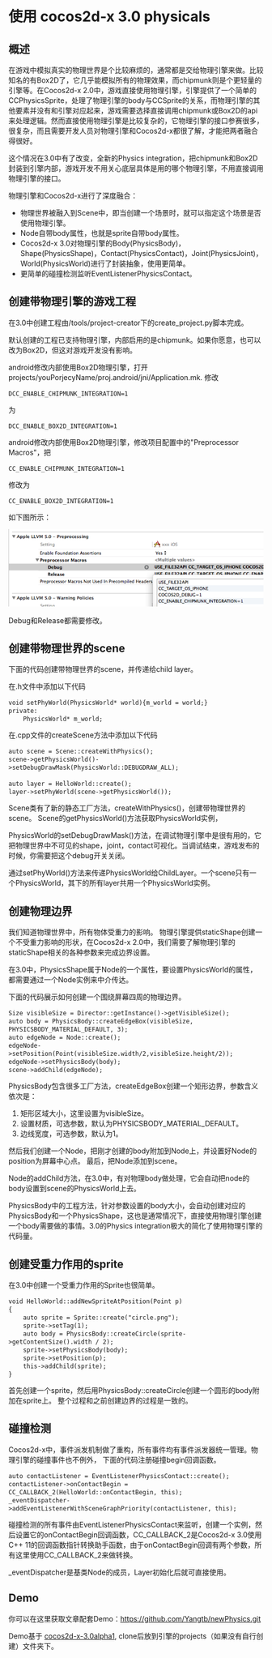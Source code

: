 # 使用 cocos2d-x 3.0 physicals

## 概述

在游戏中模拟真实的物理世界是个比较麻烦的，通常都是交给物理引擎来做。比较知名的有Box2D了，它几乎能模拟所有的物理效果，而chipmunk则是个更轻量的引擎等。在Cocos2d-x 2.0中，游戏直接使用物理引擎，引擎提供了一个简单的CCPhysicsSprite，处理了物理引擎的body与CCSprite的关系，而物理引擎的其他要素并没有和引擎对应起来，游戏需要选择直接调用chipmunk或Box2D的api来处理逻辑。然而直接使用物理引擎是比较复杂的，它物理引擎的接口参赛很多，很复杂，而且需要开发人员对物理引擎和Cocos2d-x都很了解，才能把两者融合得很好。

这个情况在3.0中有了改变，全新的Physics integration，把chipmunk和Box2D封装到引擎内部，游戏开发不用关心底层具体是用的哪个物理引擎，不用直接调用物理引擎的接口。

物理引擎和Cocos2d-x进行了深度融合：

* 物理世界被融入到Scene中，即当创建一个场景时，就可以指定这个场景是否使用物理引擎。
* Node自带body属性，也就是sprite自带body属性。
* Cocos2d-x 3.0对物理引擎的Body(PhysicsBody)，Shape(PhysicsShape)，Contact(PhysicsContact)，Joint(PhysicsJoint)，World(PhysicsWorld)进行了封装抽象，使用更简单。
* 更简单的碰撞检测监听EventListenerPhysicsContact。

## 创建带物理引擎的游戏工程

在3.0中创建工程由/tools/project-creator下的create_project.py脚本完成。

默认创建的工程已支持物理引擎，内部启用的是chipmunk。如果你愿意，也可以改为Box2D，但这对游戏开发没有影响。

android修改内部使用Box2D物理引擎，打开projects/youPorjecyName/proj.android/jni/Application.mk.
修改

	DCC_ENABLE_CHIPMUNK_INTEGRATION=1

为

	DCC_ENABLE_BOX2D_INTEGRATION=1

android修改内部使用Box2D物理引擎，修改项目配置中的"Preprocessor Macros"，把

	CC_ENABLE_CHIPMUNK_INTEGRATION=1

修改为

	CC_ENABLE_BOX2D_INTEGRATION=1

如下图所示：

![iOS Preprocess](res/iosPreprocess.png)

Debug和Release都需要修改。

## 创建带物理世界的scene

下面的代码创建带物理世界的scene，并传递给child layer。

在.h文件中添加以下代码


```
void setPhyWorld(PhysicsWorld* world){m_world = world;}
private:
    PhysicsWorld* m_world;

```

在.cpp文件的createScene方法中添加以下代码

```
auto scene = Scene::createWithPhysics();
scene->getPhysicsWorld()->setDebugDrawMask(PhysicsWorld::DEBUGDRAW_ALL);

auto layer = HelloWorld::create();
layer->setPhyWorld(scene->getPhysicsWorld());
```

Scene类有了新的静态工厂方法，createWithPhysics()，创建带物理世界的scene。
Scene的getPhysicsWorld()方法获取PhysicsWorld实例，

PhysicsWorld的setDebugDrawMask()方法，在调试物理引擎中是很有用的，它把物理世界中不可见的shape，joint，contact可视化。当调试结束，游戏发布的时候，你需要把这个debug开关关闭。

通过setPhyWorld()方法来传递PhysicsWorld给ChildLayer。一个scene只有一个PhysicsWorld，其下的所有layer共用一个PhysicsWorld实例。

## 创建物理边界

我们知道物理世界中，所有物体受重力的影响。
物理引擎提供staticShape创建一个不受重力影响的形状，在Cocos2d-x 2.0中，我们需要了解物理引擎的staticShape相关的各种参数来完成边界设置。

在3.0中，PhysicsShape属于Node的一个属性，要设置PhysicsWorld的属性，都需要通过一个Node实例来中介传达。

下面的代码展示如何创建一个围绕屏幕四周的物理边界。

```
Size visibleSize = Director::getInstance()->getVisibleSize();
auto body = PhysicsBody::createEdgeBox(visibleSize, PHYSICSBODY_MATERIAL_DEFAULT, 3);
auto edgeNode = Node::create();
edgeNode->setPosition(Point(visibleSize.width/2,visibleSize.height/2));
edgeNode->setPhysicsBody(body);
scene->addChild(edgeNode);
```

PhysicsBody包含很多工厂方法，createEdgeBox创建一个矩形边界，参数含义依次是：

1. 矩形区域大小，这里设置为visibleSize。
2. 设置材质，可选参数，默认为PHYSICSBODY_MATERIAL_DEFAULT。
3. 边线宽度，可选参数，默认为1。

然后我们创建一个Node，把刚才创建的body附加到Node上，并设置好Node的position为屏幕中心点。
最后，把Node添加到scene。

Node的addChild方法，在3.0中，有对物理body做处理，它会自动把node的body设置到scene的PhysicsWorld上去。

PhysicsBody中的工程方法，针对参数设置的body大小，会自动创建对应的PhysicsBody和一个PhysicsShape，这也是通常情况下，直接使用物理引擎创建一个body需要做的事情。3.0的Physics integration极大的简化了使用物理引擎的代码量。

## 创建受重力作用的sprite

在3.0中创建一个受重力作用的Sprite也很简单。

```
void HelloWorld::addNewSpriteAtPosition(Point p)
{
    auto sprite = Sprite::create("circle.png");
	sprite->setTag(1);
	auto body = PhysicsBody::createCircle(sprite->getContentSize().width / 2);
    sprite->setPhysicsBody(body);
    sprite->setPosition(p);
	this->addChild(sprite);
}
```

首先创建一个sprite，然后用PhysicsBody::createCircle创建一个圆形的body附加在sprite上。
整个过程和之前创建边界的过程是一致的。

## 碰撞检测

Cocos2d-x中，事件派发机制做了重构，所有事件均有事件派发器统一管理。物理引擎的碰撞事件也不例外，
下面的代码注册碰撞begin回调函数。

```
auto contactListener = EventListenerPhysicsContact::create();
contactListener->onContactBegin = CC_CALLBACK_2(HelloWorld::onContactBegin, this);
_eventDispatcher->addEventListenerWithSceneGraphPriority(contactListener, this);
```

碰撞检测的所有事件由EventListenerPhysicsContact来监听，创建一个实例，然后设置它的onContactBegin回调函数，CC_CALLBACK_2是Cocos2d-x 3.0使用C++ 11的回调函数指针转换助手函数，由于onContactBegin回调有两个参数，所有这里使用CC_CALLBACK_2来做转换。

_eventDispatcher是基类Node的成员，Layer初始化后就可直接使用。

## Demo

你可以在这里获取文章配套Demo：<https://github.com/Yangtb/newPhysics.git>

Demo基于 [cocos2d-x-3.0alpha1](http://cdn.cocos2d-x.org/cocos2d-x-3.0alpha1.zip), clone后放到引擎的projects（如果没有自行创建）文件夹下。

